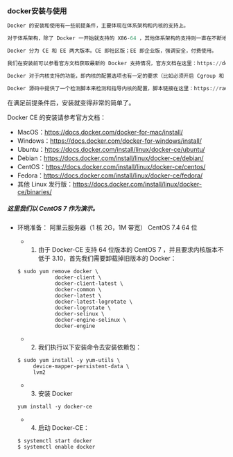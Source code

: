 ### docker安装与使用
```python
Docker 的安装和使用有一些前提条件，主要体现在体系架构和内核的支持上。

对于体系架构，除了 Docker 一开始就支持的 X86-64 ，其他体系架构的支持则一直在不断地完善和推进中。

Docker 分为 CE 和 EE 两大版本。CE 即社区版；EE 即企业版，强调安全，付费使用。

我们在安装前可以参看官方文档获取最新的 Docker 支持情况，官方文档在这里：https://docs.docker.com/install/。

Docker 对于内核支持的功能，即内核的配置选项也有一定的要求（比如必须开启 Cgroup 和 Namespace 相关选项，以及其他的网络和存储驱动等）。

Docker 源码中提供了一个检测脚本来检测和指导内核的配置，脚本链接在这里：https://raw.githubusercontent.com/docker/docker/master/contrib/check-config.sh
```

在满足前提条件后，安装就变得非常的简单了。

Docker CE 的安装请参考官方文档：
  - MacOS：https://docs.docker.com/docker-for-mac/install/
  - Windows：https://docs.docker.com/docker-for-windows/install/
  - Ubuntu：https://docs.docker.com/install/linux/docker-ce/ubuntu/
  - Debian：https://docs.docker.com/install/linux/docker-ce/debian/
  - CentOS：https://docs.docker.com/install/linux/docker-ce/centos/
  - Fedora：https://docs.docker.com/install/linux/docker-ce/fedora/
  - 其他 Linux 发行版：https://docs.docker.com/install/linux/docker-ce/binaries/

##### 这里我们以 CentOS 7 作为演示。

- 环境准备：
阿里云服务器（1 核 2G，1M 带宽）
CentOS 7.4 64 位

  - 1. 由于 Docker-CE 支持 64 位版本的 CentOS 7 ，并且要求内核版本不低于 3.10，首先我们需要卸载掉旧版本的 Docker：

  ```shell
  $ sudo yum remove docker \
              docker-client \
              docker-client-latest \
              docker-common \
              docker-latest \
              docker-latest-logrotate \
              docker-logrotate \
              docker-selinux \
              docker-engine-selinux \
              docker-engine
  ```

  - 2. 我们执行以下安装命令去安装依赖包：
  ```shell
  $ sudo yum install -y yum-utils \
       device-mapper-persistent-data \
       lvm2
  ```

  - 3. 安装 Docker
  ```shell
  yum install -y docker-ce
  ```

  - 4. 启动 Docker-CE：
  ```shell
  $ systemctl start docker
  $ systemctl enable docker
  ```

  
